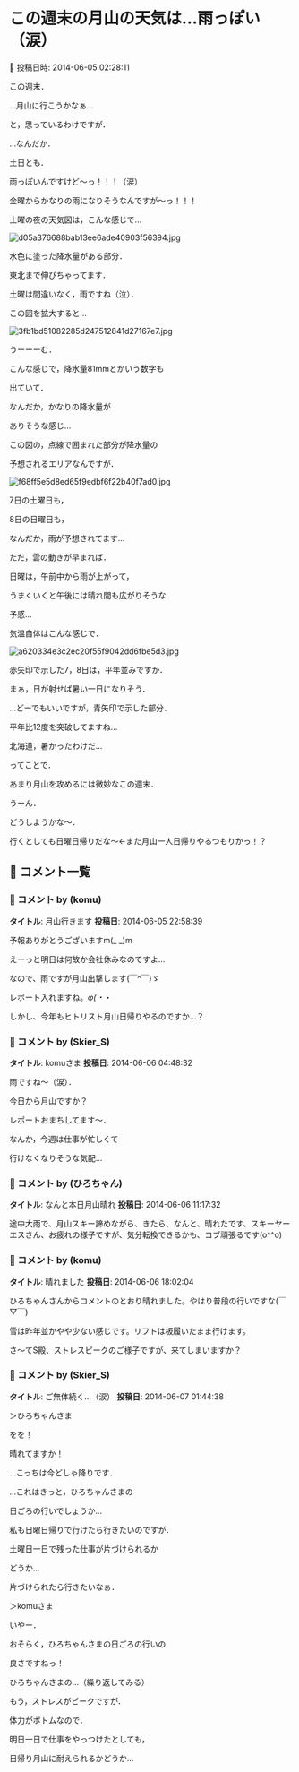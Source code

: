 # この週末の月山の天気は…雨っぽい（涙）

📅 投稿日時: 2014-06-05 02:28:11

この週末．


…月山に行こうかなぁ…


と，思っているわけですが．





…なんだか．


土日とも．


雨っぽいんですけど～っ！！！（涙）


金曜からかなりの雨になりそうなんですが～っ！！！





土曜の夜の天気図は，こんな感じで…




![d05a376688bab13ee6ade40903f56394.jpg](images/d05a376688bab13ee6ade40903f56394.jpg)




水色に塗った降水量がある部分．


東北まで伸びちゃってます．


土曜は間違いなく，雨ですね（泣）．





この図を拡大すると…




![3fb1bd51082285d247512841d27167e7.jpg](images/3fb1bd51082285d247512841d27167e7.jpg)




うーーーむ．


こんな感じで，降水量81mmとかいう数字も


出ていて．


なんだか，かなりの降水量が


ありそうな感じ…





この図の，点線で囲まれた部分が降水量の


予想されるエリアなんですが．




![f68ff5e5d8ed65f9edbf6f22b40f7ad0.jpg](images/f68ff5e5d8ed65f9edbf6f22b40f7ad0.jpg)




7日の土曜日も，


8日の日曜日も，


なんだか，雨が予想されてます…





ただ，雲の動きが早まれば．


日曜は，午前中から雨が上がって，


うまくいくと午後には晴れ間も広がりそうな


予感…





気温自体はこんな感じで．




![a620334e3c2ec20f55f9042dd6fbe5d3.jpg](images/a620334e3c2ec20f55f9042dd6fbe5d3.jpg)




赤矢印で示した7，8日は，平年並みですか．


まぁ，日が射せば暑い一日になりそう．





…どーでもいいですが，青矢印で示した部分．


平年比12度を突破してますね…


北海道，暑かったわけだ…





ってことで．


あまり月山を攻めるには微妙なこの週末．


うーん．


どうしようかな～．





行くとしても日曜日帰りだな～←また月山一人日帰りやるつもりかっ！？

## 💬 コメント一覧

### 💬 コメント by (komu)
**タイトル**: 月山行きます
**投稿日**: 2014-06-05 22:58:39

予報ありがとうございますm(_ _)m

えーっと明日は何故か会社休みなのですよ…

なので、雨ですが月山出撃します(￣^￣)ゞ

レポート入れますね。_φ(・_・

しかし、今年もヒトリスト月山日帰りやるのですか…？

### 💬 コメント by (Skier_S)
**タイトル**: komuさま
**投稿日**: 2014-06-06 04:48:32

雨ですね～（涙）．

今日から月山ですか？

レポートおまちしてます～．



なんか，今週は仕事が忙しくて

行けなくなりそうな気配…

### 💬 コメント by (ひろちゃん)
**タイトル**: なんと本日月山晴れ
**投稿日**: 2014-06-06 11:17:32

途中大雨で、月山スキー諦めながら、きたら、なんと、晴れたです、スキーヤーエスさん、お疲れの様子ですが、気分転換できるかも、コブ頑張るです(o^^o)

### 💬 コメント by (komu)
**タイトル**: 晴れました
**投稿日**: 2014-06-06 18:02:04

ひろちゃんさんからコメントのとおり晴れました。やはり普段の行いですな(￣▽￣)

雪は昨年並かやや少ない感じです。リフトは板履いたまま行けます。

さ～てS殿、ストレスピークのご様子ですが、来てしまいますか？

### 💬 コメント by (Skier_S)
**タイトル**: ご無体続く…（涙）
**投稿日**: 2014-06-07 01:44:38

＞ひろちゃんさま

をを！

晴れてますか！

…こっちは今どしゃ降りです．

…これはきっと，ひろちゃんさまの

日ごろの行いでしょうか…

私も日曜日帰りで行けたら行きたいのですが．

土曜日一日で残った仕事が片づけられるか

どうか…

片づけられたら行きたいなぁ．



＞komuさま

いやー．

おそらく，ひろちゃんさまの日ごろの行いの

良さですねっ！

ひろちゃんさまの…（繰り返してみる）

もう，ストレスがピークですが．

体力がボトムなので．

明日一日で仕事をやっつけたとしても，

日帰り月山に耐えられるかどうか…

